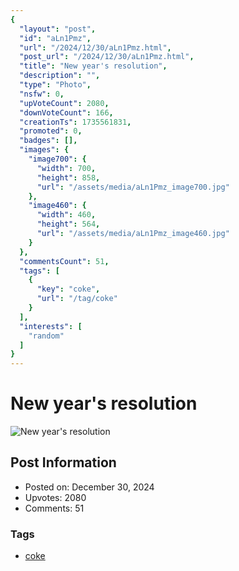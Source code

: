 ```yaml
---
{
  "layout": "post",
  "id": "aLn1Pmz",
  "url": "/2024/12/30/aLn1Pmz.html",
  "post_url": "/2024/12/30/aLn1Pmz.html",
  "title": "New year's resolution",
  "description": "",
  "type": "Photo",
  "nsfw": 0,
  "upVoteCount": 2080,
  "downVoteCount": 166,
  "creationTs": 1735561831,
  "promoted": 0,
  "badges": [],
  "images": {
    "image700": {
      "width": 700,
      "height": 858,
      "url": "/assets/media/aLn1Pmz_image700.jpg"
    },
    "image460": {
      "width": 460,
      "height": 564,
      "url": "/assets/media/aLn1Pmz_image460.jpg"
    }
  },
  "commentsCount": 51,
  "tags": [
    {
      "key": "coke",
      "url": "/tag/coke"
    }
  ],
  "interests": [
    "random"
  ]
}
---
```


# New year's resolution

![New year's resolution](/assets/media/aLn1Pmz_image700.jpg)

## Post Information

- Posted on: December 30, 2024
- Upvotes: 2080
- Comments: 51

### Tags

- [coke](/tag/coke)

